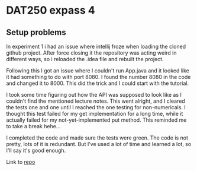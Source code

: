 # DAT250 expass 4

## Setup problems
In experiment 1 i had an issue where intellij froze when loading the cloned github project.
After force closing it the repository was acting weird in different ways, so i 
reloaded the .idea file and rebuilt the project.

Following this I got an issue where I couldn't run App.java and it looked like it had
something to do with port 8080. I found the number 8080 in the code and changed it to 8000.
This did the trick and I could start with the tutorial.

I took some time figuring out how the API was supposed to look like as I couldn't find the 
mentioned lecture notes. This went alright, and I cleared the tests one and one until
I reached the one testing for non-numericals. I thought this test failed for my get implementation
for a long time, while it actually failed for my not-yet-implemented put method. This reminded me to take a
break hehe...

I completed the code and made sure the tests were green. The code is not pretty, lots of it is redundant.
But I've used a lot of time and learned a lot, so I'll say it's good enough.

Link to [repo](https://github.com/thomassihvl/dat250-sparkjava-counter)





